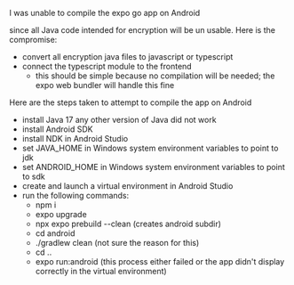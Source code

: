 I was unable to compile the expo go app on Android

since all Java code intended for encryption will be un usable.
Here is the compromise:
- convert all encryption java files to javascript or typescript
- connect the typescript module to the frontend
  - this should be simple because no compilation will be needed; the expo web bundler will handle this fine

Here are the steps taken to attempt to compile the app on Android
- install Java 17 any other version of Java did not work
- install Android SDK
- install NDK in Android Studio
- set JAVA_HOME in Windows system environment variables to point to jdk
- set ANDROID_HOME in Windows system environment variables to point to sdk
- create and launch a virtual environment in Android Studio
- run the following commands:
  - npm i
  - expo upgrade
  - npx expo prebuild --clean (creates android subdir)
  - cd android
  - ./gradlew clean (not sure the reason for this)
  - cd ..
  - expo run:android (this process either failed or the app didn't display correctly in the virtual environment)
